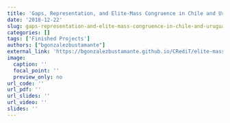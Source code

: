 ```yaml
---
title: 'Gaps, Representation, and Elite-Mass Congruence in Chile and Uruguay'
date: '2018-12-22'
slug: gaps-representation-and-elite-mass-congruence-in-chile-and-uruguay
categories: []
tags: ['Finished Projects']
authors: ["bgonzalezbustamante"]
external_link: 'https://bgonzalezbustamante.github.io/CRediT/elite-mass-congruence.html'
image: 
  caption: ''
  focal_point: ''
  preview_only: no
url_code: ''
url_pdf: ''
url_slides: ''
url_video: ''
slides: ''
---
```


